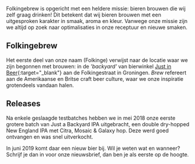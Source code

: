 Folkingebrew is opgericht met een heldere missie: bieren brouwen die wij zelf graag drinken! Dit betekent dat wij bieren brouwen met een uitgesproken karakter in smaak, aroma en kleur. Vanwege onze missie zijn we altijd op zoek naar optimalisaties in onze receptuur en nieuwe smaken.

## Folkingebrew
Het eerste deel van onze naam (Folkinge) verwijst naar de locatie waar we zijn begonnen met brouwen: in de _'backyard'_ van bierwinkel [Just in Beer](https://www.justinbeer.nl){:target="_blank"} aan de Folkingestraat in Groningen. _Brew_ refereert aan de Amerikaanse en Britse craft beer culture, waar we onze inspiratie grotendeels vandaan halen.

## Releases
Na enkele geslaagde testbatches hebben we in mei 2018 onze eerste grotere batch van Just a Backyard IPA uitgebracht, een double dry-hopped New England IPA met Citra, Mosaic & Galaxy hop. Deze werd goed ontvangen en was snel uitverkocht.

In juni 2019 komt daar een nieuw bier bij. Wil je weten wat en wanneer? Schrijf je dan in voor onze nieuwsbrief, dan ben je als eerste op de hoogte.
